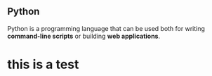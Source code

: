 ## Python

Python is a programming language that can be used both for writing **command-line scripts** or building **web applications**.

# this is a test
